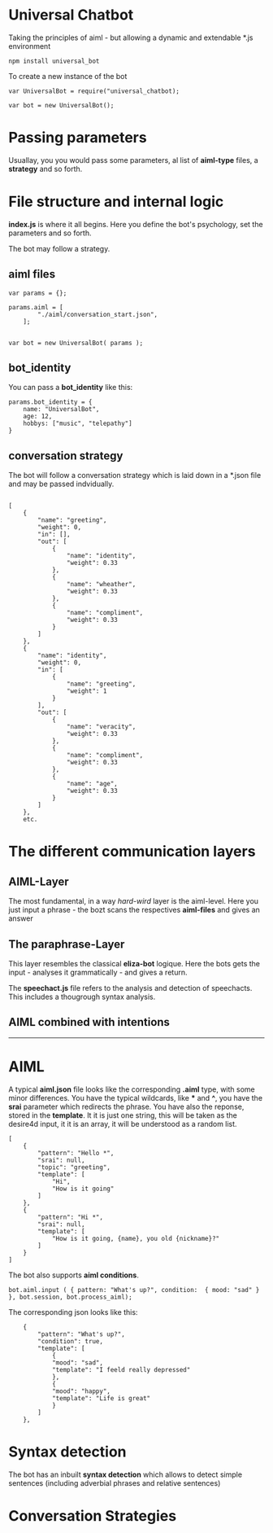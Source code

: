 # Universal Chatbot

Taking the principles of aiml - but allowing a dynamic and extendable *.js environment



```
npm install universal_bot
```


To create a new instance of the bot


```
var UniversalBot = require("universal_chatbot);

var bot = new UniversalBot();
```

# Passing parameters

Usuallay, you you would pass some parameters, al list of **aiml-type** files, a **strategy** and so forth.


# File structure and internal logic

**index.js** is where it all begins. Here you define the bot's psychology, set the parameters and so forth.

The bot may follow a strategy.




## aiml files

```
var params = {};

params.aiml = [
        "./aiml/conversation_start.json",
    ];


var bot = new UniversalBot( params );
```

## bot_identity

You can pass a **bot_identity** like this:


```
params.bot_identity = {
    name: "UniversalBot",
    age: 12,   
    hobbys: ["music", "telepathy"]
}
```



## conversation strategy

The bot will follow a conversation strategy which is laid down in a *.json file and may be passed indvidually.


```

[
    {
        "name": "greeting",
        "weight": 0,
        "in": [],
        "out": [
            {
                "name": "identity",
                "weight": 0.33
            },
            {
                "name": "wheather",
                "weight": 0.33
            },
            {
                "name": "compliment",
                "weight": 0.33
            }
        ]
    },
    {
        "name": "identity",
        "weight": 0,
        "in": [
            {
                "name": "greeting",
                "weight": 1
            }
        ],
        "out": [
            {
                "name": "veracity",
                "weight": 0.33
            },
            {
                "name": "compliment",
                "weight": 0.33
            },
            {
                "name": "age",
                "weight": 0.33
            }
        ]
    },
    etc.

```




</hr>

# The different communication layers

## AIML-Layer 

The most fundamental, in a way *hard-wird* layer is the aiml-level.
Here you just input a phrase - the bozt scans the respectives **aiml-files** and gives an answer

## The paraphrase-Layer

This layer resembles the classical **eliza-bot** logique.
Here the bots gets the input - analyses it grammatically - and gives a return.

The **speechact.js** file refers to the analysis and detection of speechacts. This includes a thougrough syntax analysis.

## AIML combined with intentions


<hr/>

# AIML 

A typical **aiml.json** file looks like the corresponding **.aiml**  type, with some minor differences.
You have the typical wildcards, like **\*** and **^**, you have the **srai** parameter which redirects the phrase.
You have also the reponse, stored in the **template**. It it is just one string, this will be taken as the desire4d input, it it is an array, it will be understood as a random list.


```
[
    {
        "pattern": "Hello *",
        "srai": null,
        "topic": "greeting",
        "template": [
            "Hi",
            "How is it going"
        ]
    },
    {
        "pattern": "Hi *",
        "srai": null,
        "template": [
            "How is it going, {name}, you old {nickname}?"
        ]
    }
]
```

The bot also supports **aiml conditions**.  


```
bot.aiml.input ( { pattern: "What's up?", condition:  { mood: "sad" }  }, bot.session, bot.process_aiml);
```

The corresponding json looks like this:

```
    {
        "pattern": "What's up?",
        "condition": true,
        "template": [
            {
            "mood": "sad",
            "template": "I feeld really depressed"    
            },
            {
            "mood": "happy",
            "template": "Life is great"
            }
        ]
    },
```



# Syntax detection

The bot has an inbuilt **syntax detection** which allows to detect simple sentences (including adverbial phrases and relative sentences)




# Conversation Strategies
